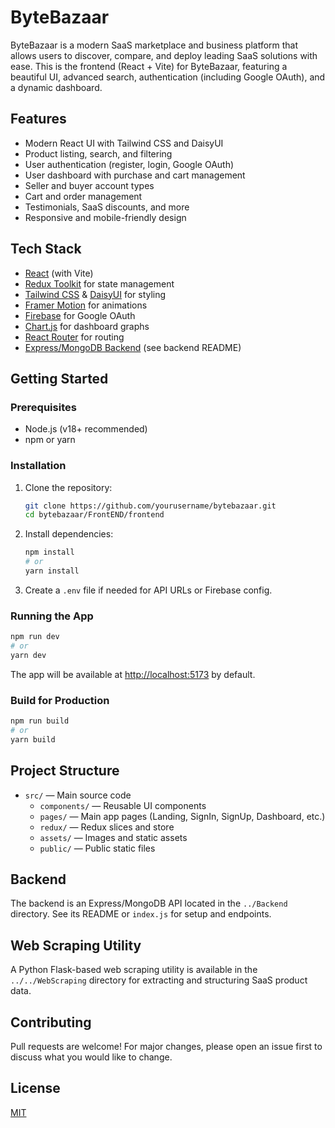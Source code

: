 # ByteBazaar 

ByteBazaar is a modern SaaS marketplace and business platform that allows users to discover, compare, and deploy leading SaaS solutions with ease. This is the frontend (React + Vite) for ByteBazaar, featuring a beautiful UI, advanced search, authentication (including Google OAuth), and a dynamic dashboard.

## Features
- Modern React UI with Tailwind CSS and DaisyUI
- Product listing, search, and filtering
- User authentication (register, login, Google OAuth)
- User dashboard with purchase and cart management
- Seller and buyer account types
- Cart and order management
- Testimonials, SaaS discounts, and more
- Responsive and mobile-friendly design

## Tech Stack
- [React](https://react.dev/) (with Vite)
- [Redux Toolkit](https://redux-toolkit.js.org/) for state management
- [Tailwind CSS](https://tailwindcss.com/) & [DaisyUI](https://daisyui.com/) for styling
- [Framer Motion](https://www.framer.com/motion/) for animations
- [Firebase](https://firebase.google.com/) for Google OAuth
- [Chart.js](https://www.chartjs.org/) for dashboard graphs
- [React Router](https://reactrouter.com/) for routing
- [Express/MongoDB Backend](../Backend) (see backend README)

## Getting Started

### Prerequisites
- Node.js (v18+ recommended)
- npm or yarn

### Installation
1. Clone the repository:
   ```bash
   git clone https://github.com/yourusername/bytebazaar.git
   cd bytebazaar/FrontEND/frontend
   ```
2. Install dependencies:
   ```bash
   npm install
   # or
   yarn install
   ```
3. Create a `.env` file if needed for API URLs or Firebase config.

### Running the App
```bash
npm run dev
# or
yarn dev
```
The app will be available at [http://localhost:5173](http://localhost:5173) by default.

### Build for Production
```bash
npm run build
# or
yarn build
```

## Project Structure
- `src/` — Main source code
  - `components/` — Reusable UI components
  - `pages/` — Main app pages (Landing, SignIn, SignUp, Dashboard, etc.)
  - `redux/` — Redux slices and store
  - `assets/` — Images and static assets
  - `public/` — Public static files

## Backend
The backend is an Express/MongoDB API located in the `../Backend` directory. See its README or `index.js` for setup and endpoints.

## Web Scraping Utility
A Python Flask-based web scraping utility is available in the `../../WebScraping` directory for extracting and structuring SaaS product data.

## Contributing
Pull requests are welcome! For major changes, please open an issue first to discuss what you would like to change.

## License
[MIT](LICENSE)
